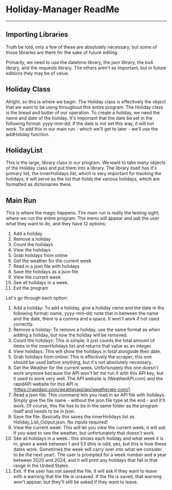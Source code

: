 # Holiday-Manager ReadMe

---

## Importing Libraries

Truth be told, only a few of these are absolutely necessary, but some of those libraries are there for the sake of future editing.

Primarily, we need to use the datetime library, the json library, the bs4 library, and the requests library. The others aren't as important, but in future editions they may be of value.

## Holiday Class

Alright, so this is where we begin. The Holiday class is effectively the object that we want to be using throughout this entire program. The Holiday class is the bread 
and butter of our operation. To create a holiday, we need the name and date of the holiday. It's important that the date be set in the following format: yyyy-mm-dd; if the date is not set this way, it will not work. To add this in our main run - which we'll get to later - we'll use the addHoliday function. 

## HolidayList

This is the large, library class in our program. We want to take many objects of the Holiday class and put them into a library. The library itself has it's primary list, 
the innerHolidays list, which is very important for tracking the holidays; it will serve as the list that holds the various holidays, which are formatted as dictionaries there.

## Main Run

This is where the magic happens. The main run is really the testing sight, where we run the entire program. The menu will appear and ask the user what they want to do, and they have 12 options:

  1. Add a holiday
  2. Remove a holiday
  3. Count the holidays
  4. View the holidays
  5. Grab holidays from online
  6. Get the weather for the current week
  7. Read in a json file with holidays
  8. Save the holidays as a json file
  9. View the current week
  10. See all holidays in a week.
  11. Exit the program

Let's go through each option:

  1. Add a holiday: To add a holiday, give a holiday name and the date in the following format: name, yyyy-mm-dd; note that in between the name and the date, there is a          comma and a space. It won't work if not used correctly. 
  2. Remove a holiday: To remove a holiday, use the same format as when adding a holiday, but now the holiday will be removed.
  3. Count the holidays: This is simple; it just counts the total amount of items in the innerHolidays list and returns that value as an integer.
  4. View holidays: This will show the holidays in total alongside their date.
  5. Grab holidays from online: This is effectively the scraper; this one should be used before anything, but it's not absolutely necessary. 
  6. Get the Weather for the current week. Unfortunately this one doesn't work anymore because the API won't let me run it with this API key, but it used to work very well.      The API website is (WeatherAPI.com) and the rapidAPI website for this API is (https://rapidapi.com/weatherapi/api/weatherapi-com/). 
  7. Read a json file: This command lets you read in an API file with holidays. Simply give the file name - without the json file type at the end - and it'll work. Of          course, this file has to be in the same folder as the program itself and needs to be in json. 
  8. Save the file: Basically this saves the innerHolidays list as Holiday_List_Output.json. No inputs required!
  9. View the current week: This will let you view the current week; it will ask if you want to see the weather, but unfortunately that doesn't work.
  10. See all holidays in a week.: this shows each holiday and what week it is in, given a week between 1 and 53 (this is odd, yes, but this is how these dates work.              Sometimes the week will carry over into what we consider to be the next year). The user is prompted for a week number and a year between 2020 and 2024, and it will          print any holidays that fall in that range in the United States.
  11. Exit. If the user has not saved the file, it will ask if they want to leave with a warning that the file is unsaved. If the file is saved, that warning won't appear,       but they'll still be asked if they want to leave. 

